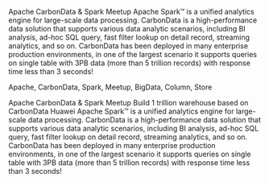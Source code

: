 Apache CarbonData & Spark Meetup
Apache Spark™ is a unified analytics engine for large-scale data processing.
CarbonData is a high-performance data solution that supports various data analytic scenarios, including BI analysis, ad-hoc SQL query, fast filter lookup on detail record, streaming analytics, and so on. CarbonData has been deployed in many enterprise production environments, in one of the largest scenario it supports queries on single table with 3PB data (more than 5 trillion records) with response time less than 3 seconds!

Apache, CarbonData, Spark, Meetup, BigData, Column, Store


Apache CarbonData & Spark Meetup
Build 1 trillion warehouse based on CarbonData
Huawei
Apache Spark™ is a unified analytics engine for large-scale data processing.
CarbonData is a high-performance data solution that supports various data analytic scenarios, including BI analysis, ad-hoc SQL query, fast filter lookup on detail record, streaming analytics, and so on. CarbonData has been deployed in many enterprise production environments, in one of the largest scenario it supports queries on single table with 3PB data (more than 5 trillion records) with response time less than 3 seconds!

